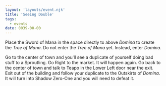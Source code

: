 ```yaml
---
layout: 'layouts/event.njk'
title: 'Seeing Double'
tags:
  - events
date: 0039-00-00
---
```

Place the Sword of Mana in the space directly to above *Domina* to create the *Tree of Mana*. Do not enter the *Tree of Mana* yet. Instead, enter *Domina*.

Go to the center of town and you'll see a duplicate of yourself doing bad stuff to a Sproutling. Go Right to the market. It will happen again. Go back to the center of town and talk to Teapo in the Lower Left door near the exit. Exit out of the building and follow your duplicate to the Outskirts of *Domina*. It will turn into Shadow Zero-One and you will need to defeat it.